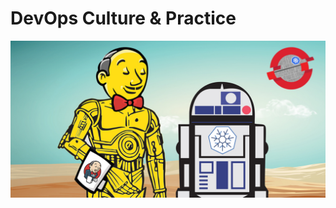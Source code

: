 # DevOps Culture & Practice

![jenkins-crio-ocp-star-wars-kubes](./images/jenkins-crio-ocp-star-wars-kubes.png)
